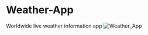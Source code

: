 # Weather-App
Worldwide live weather information app
![Weather_App](https://github.com/jfsjdvPradip/Weather-App/assets/129038463/aba78a3a-75a6-4538-b7ba-265e3ba14c94)
